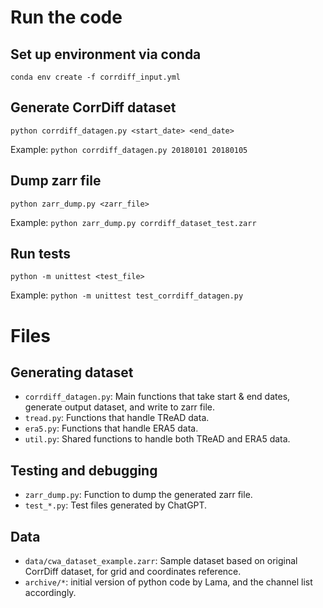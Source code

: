 # Run the code

## Set up environment via conda

```
conda env create -f corrdiff_input.yml
```

## Generate CorrDiff dataset

```
python corrdiff_datagen.py <start_date> <end_date>
```
Example: `python corrdiff_datagen.py 20180101 20180105`

## Dump zarr file

```
python zarr_dump.py <zarr_file>
```
Example: `python zarr_dump.py corrdiff_dataset_test.zarr`


## Run tests

```
python -m unittest <test_file>
```
Example: `python -m unittest test_corrdiff_datagen.py`

# Files

## Generating dataset
- `corrdiff_datagen.py`: Main functions that take start & end dates, generate output dataset, and write to zarr file.
- `tread.py`: Functions that handle TReAD data.
- `era5.py`: Functions that handle ERA5 data.
- `util.py`: Shared functions to handle both TReAD and ERA5 data.

## Testing and debugging
- `zarr_dump.py`: Function to dump the generated zarr file.
- `test_*.py`: Test files generated by ChatGPT.

## Data
- `data/cwa_dataset_example.zarr`: Sample dataset based on original CorrDiff dataset, for grid and coordinates reference.
- `archive/*`: initial version of python code by Lama, and the channel list accordingly.
